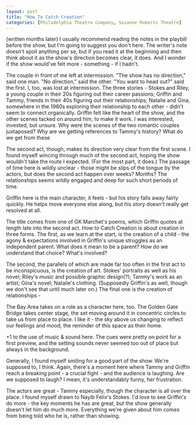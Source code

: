 ```yaml
---
layout: post
title: "How To Catch Creation"
categories: [Philadelphia Theatre Company, Suzanne Roberts Theatre]
---
```

(written months later)
I usually recommend reading the notes in the playbill before the show, but I'm going to suggest you don't here. The writer's note doesn't spoil anything per se, but if you read it at the beginning and then think about it as the show's direction becomes clear, it does. And I wonder if the show would've felt more - something - if I hadn't.

The couple in front of me left at intermission. "The show has no direction," said one man. "No direction," said the other. "You want to head out?" said the first. I, too, was lost at intermission. The three stories - Stokes and Riley, a young couple in their 20s figuring out their career passions; Griffin and Tammy, friends in their 40s figuring out their relationships; Natalie and Gina, somewhere in the 1960s exploring their relationship to each other - didn't seem to connect organically. Griffin felt like the heart of the show, and the other scenes tacked on around him, to make it work. I was interested, invested, but unsure. Why were the scenes of the two romantic couples juxtaposed? Why are we getting references to Tammy's history? What do we get from these

The second act, though, makes its direction very clear from the first scene. I found myself wincing through much of the second act, hoping the show wouldn't take the route I expected. (For the most part, it does.) The passage of time here is wildly unclear - those might be slips of the tongue by the actors, but does the second act happen over weeks? Months? The relationships seems wildly engaged and deep for such short periods of time.

Griffin here is the main character, it feels - but his story falls away fairly quickly. He helps move everyone else along, but his story doesn't really get resolved at all.

The title comes from one of GK Marchet's poems, which Griffin quotes at length late into the second act. How to Catch Creation is about creation in three forms. The first, as we learn at the start, is the creation of a child - the agony & expectations involved in Griffin's unique struggles as an independent parent. What does it mean to be a parent? How do we understand that choice? What's involved?

The second, the parallels of which are made far too often in the first act to be inconspicuous, is the creation of art. Stokes' portraits as well as his novel; Riley's music and possible graphic design(?); Tammy's work as an artist; Gina's novel; Natalie's clothing. (Supposedly Griffin's as well, though we don't see that until much later on.) The final one is the creation of relationships -

The Bay Area takes on a role as a character here, too. The Golden Gate Bridge takes center stage, the set moving around it in concentric circles to take us from place to place. I like it - the sky above us changing to reflect our feelings and mood, the reminder of this space as their home.

+1 to the use of music & sound here. The cues were pretty on point for a first preview, and the setting sounds never seemed too out of place but always in the background.

Generally, I found myself smiling for a good part of the show. We're supposed to, I think. Again, there's a moment here where Tammy and Griffin reach a breaking point - a crucial fight - and the audience is laughing. Are we supposed to laugh? I mean, it's understandably funny, her frustration.

The actors are great - Tammy especially, though the character is all over the place. I found myself drawn to Nayib Felix's Stokes. I'd love to see Griffin's do more - the key moments he has are great, but the show generally doesn't let him do much more. Everything we're given about him comes from being told who he is, rather than showing.
